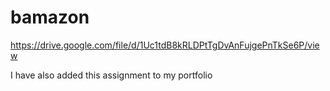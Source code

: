 # bamazon

https://drive.google.com/file/d/1Uc1tdB8kRLDPtTgDvAnFujgePnTkSe6P/view

I have also added this assignment to my portfolio
